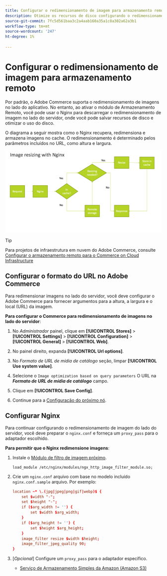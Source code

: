 ```yaml
---
title: Configurar o redimensionamento de imagem para armazenamento remoto
description: Otimize os recursos de disco configurando o redimensionamento de imagem do lado do servidor.
source-git-commit: 7fc5d561baa3c2a4aab160a35a1c8a302a62a3b1
workflow-type: tm+mt
source-wordcount: '247'
ht-degree: 1%

---
```


# Configurar o redimensionamento de imagem para armazenamento remoto

Por padrão, o Adobe Commerce suporta o redimensionamento de imagens no lado do aplicativo. No entanto, ao ativar o módulo de Armazenamento Remoto, você pode usar o Nginx para descarregar o redimensionamento de imagem no lado do servidor, onde você pode salvar recursos de disco e otimizar o uso do disco.

O diagrama a seguir mostra como o Nginx recupera, redimensiona e armazena imagens no cache. O redimensionamento é determinado pelos parâmetros incluídos no URL, como altura e largura.

![redimensionamento de imagem](../../assets/configuration/remote-storage-nginx-image-resize.png)

>[!TIP]
>
>Para projetos de infraestrutura em nuvem do Adobe Commerce, consulte [Configurar o armazenamento remoto para o Commerce on Cloud Infrastructure](cloud-support.md)

## Configurar o formato do URL no Adobe Commerce

Para redimensionar imagens no lado do servidor, você deve configurar o Adobe Commerce para fornecer argumentos para a altura, a largura e o local (URL) da imagem.

**Para configurar o Commerce para redimensionamento de imagens no lado do servidor**:

1. No _Administrador_ painel, clique em **[!UICONTROL Stores]** > **[!UICONTROL Settings]** > **[!UICONTROL Configuration]** > **[!UICONTROL General]** > **[!UICONTROL Web]**.

1. No painel direito, expanda **[!UICONTROL Url options]**.

1. No _Formato de URL de mídia de catálogo_ seção, limpar **[!UICONTROL Use system value]**.

1. Selecione o `Image optimization based on query parameters` O URL na **_Formato de URL de mídia de catálogo_** campo.

1. Clique em **[!UICONTROL Save Config]**.

1. Continue para a [Configuração do próximo nó](#configure-nginx).

## Configurar Nginx

Para continuar configurando o redimensionamento de imagem do lado do servidor, você deve preparar o `nginx.conf` e forneça um `proxy_pass` para o adaptador escolhido.

**Para permitir que o Nginx redimensione imagens**:

1. Instale o [Módulo de filtro de imagem próximo][nginx-module].

   ```shell
   load_module /etc/nginx/modules/ngx_http_image_filter_module.so;
   ```

1. Crie um `nginx.conf` arquivo com base no modelo incluído `nginx.conf.sample` arquivo. Por exemplo:

   ```conf
   location ~* \.(jpg|jpeg|png|gif|webp)$ {
       set $width "-";
       set $height "-";
       if ($arg_width != '') {
           set $width $arg_width;
       }
       if ($arg_height != '') {
           set $height $arg_height;
       }
       image_filter resize $width $height;
       image_filter_jpeg_quality 90;
   }
   ```

1. [_Opcional_] Configure um `proxy_pass` para o adaptador específico.

   - [Serviço de Armazenamento Simples da Amazon (Amazon S3)](remote-storage-aws-s3.md)

<!-- link definitions -->

[nginx-module]: https://nginx.org/en/docs/http/ngx_http_image_filter_module.html
